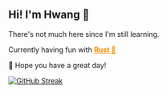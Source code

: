 ## Hi! I'm Hwang 🐳

There's not much here since I'm still learning.

Currently having fun with 
<a href="https://www.rust-lang.org" style="color: DarkOrange;"><b>Rust 🦀</b></a>

🌱 Hope you have a great day!

[![GitHub Streak](https://github-readme-streak-stats.herokuapp.com?user=hwangisgone&theme=dark)](https://git.io/streak-stats)